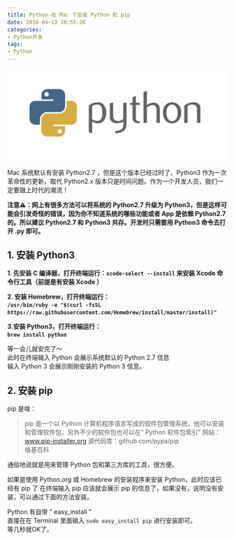 ```yaml
---
title: Python-在 Mac 下安装 Python 和 pip
date: 2018-04-13 10:55:26  
categories:
- Python开发
tags:
- Python
---
```

![Python_logo](https://raw.githubusercontent.com/ChiRenhua/Resource/master/WebImage/Python-%E5%9C%A8%20Mac%20%E4%B8%8B%E5%AE%89%E8%A3%85%20Python%20%E5%92%8C%20pip/Python_Logo.jpg)  

Mac 系统默认有安装 Python2.7 ，但是这个版本已经过时了，Python3 作为一次革命性的更新，取代 Python2.x 版本只是时间问题。作为一个开发人员，我们一定要跟上时代的潮流！

**注意⚠️：网上有很多方法可以将系统的 Python2.7 升级为 Python3，但是这样可能会引发奇怪的错误，因为你不知道系统的哪些功能或者 App 是依赖 Python2.7 的。所以建议 Python2.7 和 Python3 共存。开发时只需要用 Python3 命令去打开 .py 即可。**

## 1. 安装 Python3 

**1. 先安装 C 编译器，打开终端运行：``xcode-select --install`` 来安装 Xcode 命令行工具（前提是有安装 Xcode ）**  

**2. 安装 Homebrew，打开终端运行：**  
**``/usr/bin/ruby -e "$(curl -fsSL https://raw.githubusercontent.com/Homebrew/install/master/install)"``**  

**3.安装 Python3，打开终端运行：**  
**``brew install python``**

等一会儿就安完了～  
此时在终端输入 Python 会展示系统默认的 Python 2.7 信息  
输入 Python 3 会展示刚刚安装的 Python 3 信息。  

## 2. 安装 pip
pip 是啥：

>pip 是一个以 Python 计算机程序语言写成的软件包管理系统，他可以安装和管理软件包，另外不少的软件包也可以在“ Python 软件包索引”     网站：www.pip-installer.org 源代码库：github.com/pypa/pip  
维基百科

通俗地说就是用来管理 Python 包和第三方库的工具，很方便。

如果是使用 Python.org 或 Homebrew 的安装程序来安装 Python，此时应该已经有 pip 了
在终端输入 pip 应该就会展示 pip 的信息了，如果没有，说明没有安装，可以通过下面的方法安装。

Python 有自带 " easy_install "  
直接在在 Terminal 里面输入 ``sudo easy_install pip`` 进行安装即可。  
等几秒就OK了。
